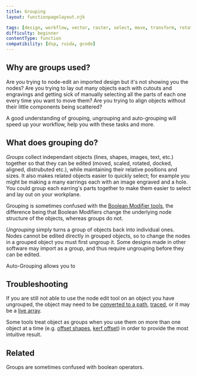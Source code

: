 ```yaml
---
title: Grouping
layout: functionpagelayout.njk

tags: [design, workflow, vector, raster, select, move, transform, rotate]
difficulty: beginner
contentType: function
compatibility: [dsp, ruida, gcode]
---
```


## Why are groups used?
Are you trying to node-edit an imported design but it's not showing you the nodes? Are you trying to lay out many objects each with cutouts and engravings and getting sick of manually selecting all the parts of each one every time you want to move them? Are you trying to align objects without their little components being scattered? 

A good understanding of grouping, ungrouping and auto-grouping will speed up your workflow, help you with these tasks and more. 

## What does grouping do?
*Groups* collect independant objects (lines, shapes, images, text, etc.) together so that they can be edited (moved, scaled, rotated, docked, aligned, distrubuted etc.), while maintaining their relative positions and sizes. It also makes related objects easier to quickly select; for example you might be making a many earrings each with an image engraved and a hole. You could group each earring's parts together to make them easier to select and lay out on your workplane. 

Grouping is sometimes confused with the  [Boolean Modifier tools](#), the difference being that Boolean Modifiers change the underlying node structure of the objects, whereas groups do not. 

*Ungrouping* simply turns a group of objects back into individual ones. Nodes cannot be edited directly in grouped objects, so to change the nodes in a grouped object you must first ungroup it. Some designs made in other software may import as a group, and thus require ungrouping before they can be edited. 

Auto-Grouping allows you to 


## Troubleshooting
If you are still not able to use the node edit tool on an object you have ungrouped, the object may need to be [converted to a path](#), [traced](#), or it may be a [live array](#). 

Some tools treat object as groups when you use them on more than one object at a time (e.g. [offset shapes](#), [kerf offset](#)) in order to provide the most intuitive result.

## Related
Groups are sometimes confused with boolean operators. 